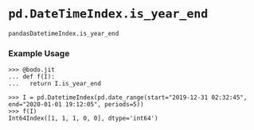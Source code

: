 # `pd.DateTimeIndex.is_year_end`

`pandasDatetimeIndex.is_year_end`

### Example Usage

```
>>> @bodo.jit
... def f(I):
...   return I.is_year_end

>>> I = pd.DatetimeIndex(pd.date_range(start="2019-12-31 02:32:45", end="2020-01-01 19:12:05", periods=5))
>>> f(I)
Int64Index([1, 1, 1, 0, 0], dtype='int64')
```

